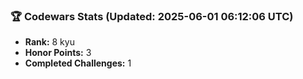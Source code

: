 ### 🏆 Codewars Stats (Updated: 2025-06-01 06:12:06 UTC)

- **Rank:** 8 kyu
- **Honor Points:** 3
- **Completed Challenges:** 1
